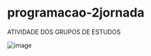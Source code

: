 # programacao-2jornada
ATIVIDADE DOS GRUPOS DE ESTUDOS

![image](https://user-images.githubusercontent.com/108874543/179352982-0bf14cc3-3b38-43dd-9743-4294f87cc9f2.png)
